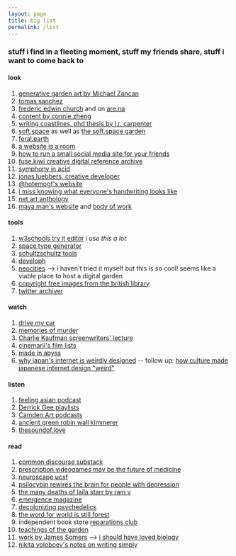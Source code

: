 ```yaml
---
layout: page
title: big list
permalink: /list
---
```


### stuff i find in a fleeting moment, stuff my friends share, stuff i want to come back to

#### look
1. [generative garden art by Michael Zancan](https://www.instagram.com/zancan.code/)
2. [tomas sanchez](https://www.instagram.com/tomassanchezstudio/?hl=en)
3. [frederic edwin church](https://www.fredericedwinchurch.org/the-complete-works.html) and on [are.na](https://www.are.na/maxime-desalle/frederic-edwin-church)
4. [content by connie zheng](https://www.conniezheng.com/)
5. [writing coastlines, phd thesis by j.r. carpenter](http://writingcoastlines.net/)
6. [soft.space](https://www.softspace.world/about.html) as well as [the soft.space garden](https://garden.softspace.world/)
7. [feral.earth](http://feral.earth/)
8. [a website is a room](https://a-website-is-a-room.net/)
9. [how to run a small social media site for your friends](https://runyourown.social/)
10. [fuse.kiwi creative digital reference archive](https://www.fuse.kiwi/)
11. [symphony in acid](https://symphonyinacid.net/)
12. [jonas luebbers, creative developer](https://jonasluebbers.com)
13. [@hotemogf's website](https://chia.design/)
14. [i miss knowing what everyone's handwriting looks like](https://www.are.na/shea/i-miss-knowing-what-everyone-s-handwriting-looks-like)
15. [net art anthology](https://re-net-art-anthology.superhi.hosting/)
16. [maya man's website](https://mayaontheinter.net/) and [body of work](https://mayaontheinter.net/index)

#### tools
1. [w3schools try it editor](https://www.w3schools.com/html/tryit.asp?filename=tryhtml_basic) *i use this a lot*
2. [space type generator](https://spacetypegenerator.com/)
3. [schultzschultz tools](https://www.schultzschultz.com/tools.html)
4. [developh](https://developh.org/)
5. [neocities](https://neocities.org/) --> i haven't tried it myself but this is so cool! seems like a viable place to host a digital garden
6. [copyright free images from the british library](https://www.flickr.com/photos/britishlibrary/albums)
7. [twitter archiver](https://tinysubversions.com/twitter-archive/make-your-own/)

#### watch
1. [drive my car](https://www.youtube.com/watch?v=6BPKPb_RTwI)
2. [memories of murder](https://www.youtube.com/watch?v=0n_HQwQU8ls)
3. [Charlie Kaufman screenwriters' lecture](https://youtu.be/EKU8xsC8goY)
4. [cinemarii's film lists](https://www.youtube.com/user/aril123)
5. [made in abyss](https://en.wikipedia.org/wiki/Made_in_Abyss)
6. [why japan's internet is weirdly designed](https://www.youtube.com/watch?v=z6ep308goxQ) -- follow up: [how culture made japanese internet design "weird"](https://www.youtube.com/watch?v=Opy-SjDU0UY&list=TLPQMTQwNzIwMjNrI42uEBhZ7A&index=29)

#### listen
1. [feeling asian podcast](https://open.spotify.com/show/19xkU2nVYC39nhig9Jvbc4?si=c480b6075a26445a)
2. [Derrick Gee playlists](https://open.spotify.com/user/derrickgee?si=4ecfafd80f4d4a9c)
3. [Camden Art podcasts](https://open.spotify.com/show/1PAnyGJWvo0Wlc8WXlY7bK?si=060c4a56cb764e6f)
4. [ancient green robin wall kimmerer](https://emergencemagazine.org/essay/ancient-green)
5. [thesoundof.love](https://thesoundof.love/)

#### read
1. [common discourse substack](https://www.commondiscourse.xyz/)
2. [prescription videogames may be the future of medicine](https://www.theverge.com/2017/7/25/16019760/prescription-video-games-brain-next-level-video)
3. [neuroscape ucsf](https://neuroscape.ucsf.edu/)
4. [psilocybin rewires the brain for people with depression](https://neuroscape.ucsf.edu/)
5. [the many deaths of laila starr by ram v](https://www.simonandschuster.com/books/The-Many-Deaths-of-Laila-Starr/Ram-V/Many-Deaths-of-Laila/9781684158058)
6. [emergence magazine](https://emergencemagazine.org/)
7. [decolonizing psychedelics](https://neo.life/2020/10/inside-the-movement-to-decolonize-psychedelic-pharma/)
8. [the word for world is still forest](https://www.hkw.de/media/texte/pdf/publikationen_2/publikationen_3/intercalations4_the_word_for_world_is_still_forest.pdf)
9. independent book store [reparations club](https://rep.club/)
10. [teachings of the garden](https://www.schlebruegge.com/en/content/teachings-garden)
11. [work by James Somers](https://jsomers.net/) --> [i should have loved biology](https://jsomers.net/i-should-have-loved-biology/)
12. [nikita voloboev's notes on writing simply](https://wiki.nikiv.dev/writing/)

